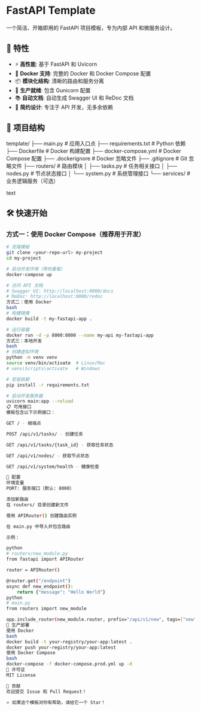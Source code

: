 # FastAPI Template

一个简洁、开箱即用的 FastAPI 项目模板，专为内部 API 和微服务设计。

## 🚀 特性

- ⚡ **高性能**: 基于 FastAPI 和 Uvicorn
- 🐳 **Docker 支持**: 完整的 Docker 和 Docker Compose 配置
- 📦 **模块化结构**: 清晰的路由和服务分离
- 🔧 **生产就绪**: 包含 Gunicorn 配置
- 📚 **自动文档**: 自动生成 Swagger UI 和 ReDoc 文档
- 🎯 **简约设计**: 专注于 API 开发，无多余依赖

## 📁 项目结构
template/
├── main.py # 应用入口点
├── requirements.txt # Python 依赖
├── Dockerfile # Docker 构建配置
├── docker-compose.yml # Docker Compose 配置
├── .dockerignore # Docker 忽略文件
├── .gitignore # Git 忽略文件
├── routers/ # 路由模块
│ ├── tasks.py # 任务相关接口
│ ├── nodes.py # 节点状态接口
│ └── system.py # 系统管理接口
└── services/ # 业务逻辑服务（可选）

text

## 🛠️ 快速开始

### 方式一：使用 Docker Compose（推荐用于开发）

```bash
# 克隆模板
git clone <your-repo-url> my-project
cd my-project

# 启动开发环境（带热重载）
docker-compose up

# 访问 API 文档
# Swagger UI: http://localhost:8000/docs
# ReDoc: http://localhost:8000/redoc
方式二：使用 Docker
bash
# 构建镜像
docker build -t my-fastapi-app .

# 运行容器
docker run -d -p 8000:8000 --name my-api my-fastapi-app
方式三：本地开发
bash
# 创建虚拟环境
python -m venv venv
source venv/bin/activate  # Linux/Mac
# venv\Scripts\activate   # Windows

# 安装依赖
pip install -r requirements.txt

# 启动开发服务器
uvicorn main:app --reload
📋 可用接口
模板包含以下示例接口：

GET / - 根端点

POST /api/v1/tasks/ - 创建任务

GET /api/v1/tasks/{task_id} - 获取任务状态

GET /api/v1/nodes/ - 获取节点状态

GET /api/v1/system/health - 健康检查

🔧 配置
环境变量
PORT: 服务端口（默认: 8000）

添加新路由
在 routers/ 目录创建新文件

使用 APIRouter() 创建路由实例

在 main.py 中导入并包含路由

示例：

python
# routers/new_module.py
from fastapi import APIRouter

router = APIRouter()

@router.get("/endpoint")
async def new_endpoint():
    return {"message": "Hello World"}
python
# main.py
from routers import new_module

app.include_router(new_module.router, prefix="/api/v1/new", tags=["new"])
🐳 生产部署
使用 Docker
bash
docker build -t your-registry/your-app:latest .
docker push your-registry/your-app:latest
使用 Docker Compose
bash
docker-compose -f docker-compose.prod.yml up -d
📝 许可证
MIT License

🤝 贡献
欢迎提交 Issue 和 Pull Request！

⭐ 如果这个模板对你有帮助，请给它一个 Star！